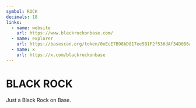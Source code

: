 ```yaml
---
symbol: ROCK
decimals: 18
links:
  - name: website
    url: https://www.blackrockonbase.com/
  - name: explorer
    url: https://basescan.org/token/0xEcE7B98bD817ee5B1F2f536dAf34D0B6af8Bb542
  - name: x
    url: https://x.com/blackrockonbase
---
```


# BLACK ROCK

Just a Black Rock on Base.
